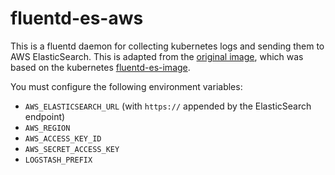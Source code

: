 # fluentd-es-aws

This is a fluentd daemon for collecting kubernetes logs and sending them to AWS ElasticSearch. This is adapted from the [original image](https://github.com/cheungpat/fluentd-es-aws/), which was based on the  kubernetes [fluentd-es-image](https://github.com/kubernetes/kubernetes/tree/master/cluster/addons/fluentd-elasticsearch/fluentd-es-image).

You must configure the following environment variables:

* `AWS_ELASTICSEARCH_URL` (with `https://` appended by the ElasticSearch endpoint)
* `AWS_REGION`
* `AWS_ACCESS_KEY_ID`
* `AWS_SECRET_ACCESS_KEY`
* `LOGSTASH_PREFIX`
